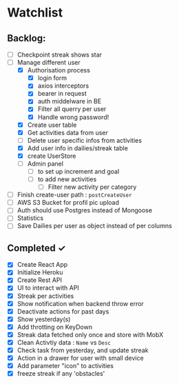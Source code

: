 # Watchlist

## Backlog:

- [ ] Checkpoint streak shows star
- [ ] Manage different user
  - [x] Authorisation process
    - [x] login form
    - [x] axios interceptors
    - [x] bearer in request
    - [x] auth middelware in BE
    - [x] Filter all querry per user
    - [x] Handle wrong password!
  - [x] Create user table
  - [x] Get activities data from user
  - [ ] Delete user specific infos from activities
  - [x] Add user info in dailies/streak table
  - [x] create UserStore
  - [ ] Admin panel
    - [ ] to set up increment and goal
    - [ ] to add new activities
      - [ ] Filter new activity per category
- [ ] Finish create-user path : `postCreateUser`
- [ ] AWS S3 Bucket for profil pic upload
- [ ] Auth should use Postgres instead of Mongoose
- [ ] Statistics 
- [ ] Save Dailies per user as object instead of per columns

## Completed ✓

- [x] Create React App
- [x] Initialize Heroku
- [x] Create Rest API
- [x] UI to interact with API
- [x] Streak per activities
- [x] Show notification when backend throw error
- [x] Deactivate actions for past days
- [x] Show yesterday(s)
- [x] Add throtting on KeyDown
- [x] Streak data fetched only once and store with MobX
- [x] Clean Activtiy data : `Name` vs `Desc`
- [x] Check task from yesterday, and update streak
- [x] Action in a drawer for user with small device 
- [x] Add parameter "icon" to activities
- [x] freeze streak if any 'obstacles'